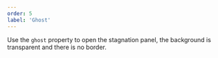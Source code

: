 ```yaml
---
order: 5
label: 'Ghost'
---
```


Use the `ghost` property to open the stagnation panel, the background is transparent and there is no border.
